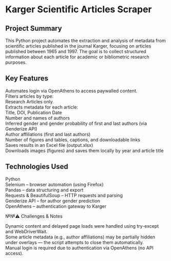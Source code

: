 
# Karger Scientific Articles Scraper
## Project Summary

This Python project automates the extraction and analysis of metadata from scientific articles published in the journal Karger, focusing on articles published between 1965 and 1997. The goal is to collect structured information about each article for academic or bibliometric research purposes.

## Key Features

Automates login via OpenAthens to access paywalled content.   
Filters articles by type:  
Research Articles only.  
Extracts metadata for each article:  
Title, DOI, Publication Date  
Number and names of authors  
Inferred gender and gender probability of first and last authors (via Genderize API)  
Author affiliations (first and last authors)   
Number of figures and tables, captions, and downloadable links  
Saves results in an Excel file (output.xlsx)  
Downloads images (figures) and saves them locally by year and article title  

## Technologies Used

Python  
Selenium – browser automation (using Firefox)  
Pandas – data structuring and export  
Requests & BeautifulSoup – HTTP requests and parsing  
Genderize API – for author gender prediction   
OpenAthens – authentication gateway to Karger  

№№⚠️ Challenges & Notes

Dynamic content and delayed page loads were handled using try-except and WebDriverWait.  
Some article metadata (e.g., author affiliations) may be partially hidden under overlays — the script attempts to close them automatically.  
Manual login is required due to authentication via OpenAthens (no API access).  
